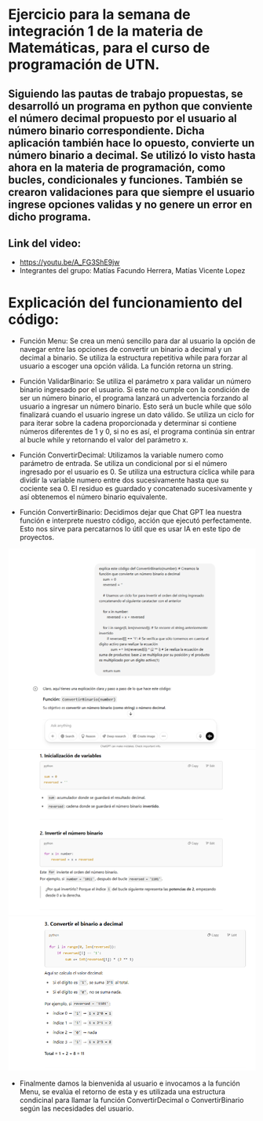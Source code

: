 # Ejercicio para la semana de integración 1 de la materia de Matemáticas, para el curso de programación de UTN.
## Siguiendo las pautas de trabajo propuestas, se desarrolló un programa en python que conviente el número decimal propuesto por el usuario al número binario correspondiente. Dicha aplicación también hace lo opuesto, convierte un número binario a decimal. Se utilizó lo visto hasta ahora en la materia de programación, como bucles, condicionales y funciones. También se crearon validaciones para que siempre el usuario ingrese opciones validas y no genere un error en dicho programa. 


## Link del video: 
* https://youtu.be/A_FG3ShE9jw
* Integrantes del grupo: Matías Facundo Herrera, Matías Vicente Lopez

# Explicación del funcionamiento del código:

* Función Menu: Se crea un menú sencillo para dar al usuario la opción de navegar entre las opciones de convertir un binario a decimal y un decimal a binario.
Se utiliza la estructura repetitiva while para forzar al usuario a escoger una opción válida. La función retorna un string.

* Función ValidarBinario: Se utiliza el parámetro x para validar un número binario ingresado por el usuario. Si este no cumple con la condición de ser un número binario, el programa
lanzará un advertencia forzando al usuario a ingresar un número binario. Esto será un bucle while que sólo finalizará cuando el usuario ingrese un dato válido.
Se utiliza un ciclo for para iterar sobre la cadena proporcionada y determinar si contiene números diferentes de 1 y 0, si no es así, el programa continúa sin entrar al bucle while y retornando el valor del parámetro x.

* Función ConvertirDecimal: Utilizamos la variable numero como parámetro de entrada. Se utiliza un condicional por si el número ingresado por el usuario es 0. Se utiliza una estructura cíclica while para dividir la variable numero entre dos sucesivamente hasta que su cociente sea 0. El residuo es guardado y concatenado sucesivamente y así obtenemos
el número binario equivalente.

* Función ConvertirBinario: Decidimos dejar que Chat GPT lea nuestra función e interprete nuestro código, acción que ejecutó perfectamente. Esto nos sirve para percatarnos
lo útil que es usar IA en este tipo de proyectos.

![image1](./files/Screenshot%202025-04-26%20005831.png)
![image2](./files/Screenshot%202025-04-26%20005845.png)
![image3](./files/Screenshot%202025-04-26%20005856.png)


* Finalmente damos la bienvenida al usuario e invocamos a la función Menu, se evalúa el retorno de esta y es utilizada una estructura condicinal para llamar la función ConvertirDecimal o ConvertirBinario según las necesidades del usuario. 